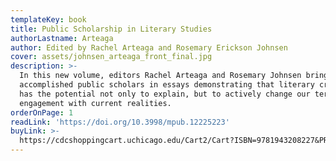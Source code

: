 ```yaml
---
templateKey: book
title: Public Scholarship in Literary Studies
authorLastname: Arteaga
author: Edited by Rachel Arteaga and Rosemary Erickson Johnsen
cover: assets/johnsen_arteaga_front_final.jpg
description: >-
  In this new volume, editors Rachel Arteaga and Rosemary Johnsen bring together
  accomplished public scholars in essays demonstrating that literary criticism
  has the potential not only to explain, but to actively change our terms of
  engagement with current realities.
orderOnPage: 1
readLink: 'https://doi.org/10.3998/mpub.12225223'
buyLink: >-
  https://cdcshoppingcart.uchicago.edu/Cart2/Cart?ISBN=9781943208227&PRESS=amherst
---
```

